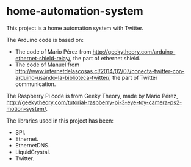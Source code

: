 home-automation-system
======================

This project is a home automation system with Twitter.

The Arduino code is based on: 
  - The code of Mario Pérez from http://geekytheory.com/arduino-ethernet-shield-relay/, the part of ethernet shield.
  - The code of Manuel from http://www.internetdelascosas.cl/2014/02/07/conecta-twitter-con-arduino-usando-la-biblioteca-twitter/, the part of Twitter communication.

The Raspberry Pi code is from Geeky Theory, made by Mario Pérez, http://geekytheory.com/tutorial-raspberry-pi-3-eye-toy-camera-ps2-motion-system/.

The libraries used in this project has been:
  - SPI.
  - Ethernet.
  - EthernetDNS.
  - LiquidCrystal.
  - Twitter.
